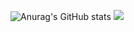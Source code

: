 ![Anurag's GitHub stats](https://github-readme-stats.vercel.app/api?username=kkookkss&show_icons=true&theme=tokyonight)
<a href="https://hits.seeyoufarm.com"><img src="https://hits.seeyoufarm.com/api/count/incr/badge.svg?url=https%3A%2F%2Fgithub.com%2Fkkookkss&count_bg=%23000000&title_bg=%23000000&icon=github.svg&icon_color=%23E7E7E7&title=hits&edge_flat=false"/></a>
